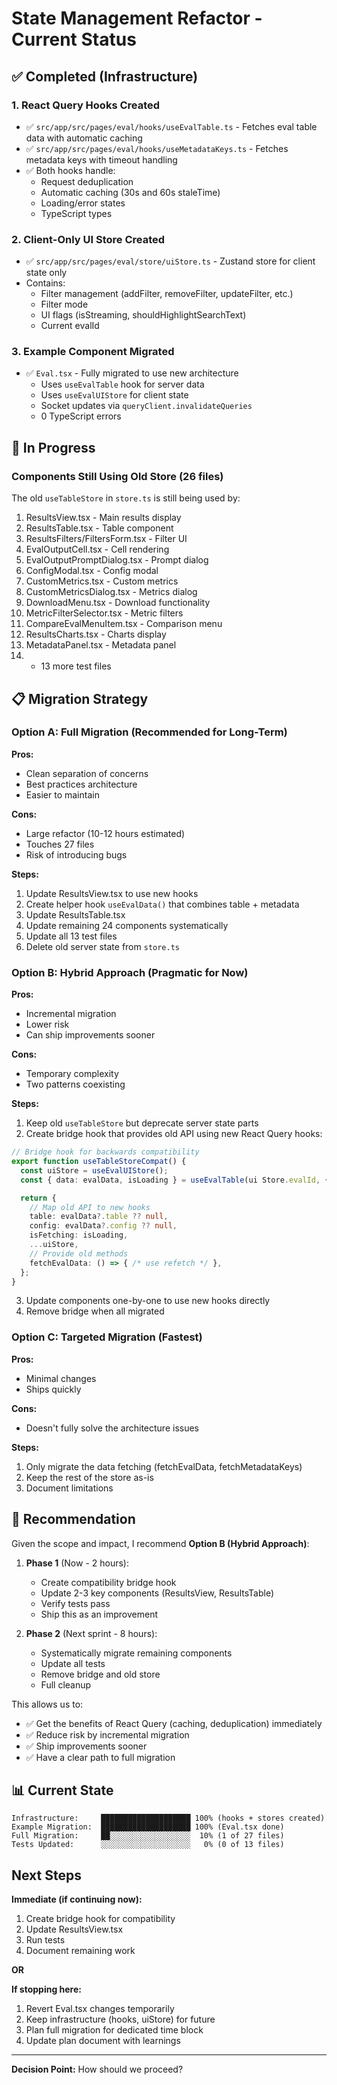 # State Management Refactor - Current Status

## ✅ Completed (Infrastructure)

### 1. React Query Hooks Created

- ✅ `src/app/src/pages/eval/hooks/useEvalTable.ts` - Fetches eval table data with automatic caching
- ✅ `src/app/src/pages/eval/hooks/useMetadataKeys.ts` - Fetches metadata keys with timeout handling
- ✅ Both hooks handle:
  - Request deduplication
  - Automatic caching (30s and 60s staleTime)
  - Loading/error states
  - TypeScript types

### 2. Client-Only UI Store Created

- ✅ `src/app/src/pages/eval/store/uiStore.ts` - Zustand store for client state only
- Contains:
  - Filter management (addFilter, removeFilter, updateFilter, etc.)
  - Filter mode
  - UI flags (isStreaming, shouldHighlightSearchText)
  - Current evalId

### 3. Example Component Migrated

- ✅ `Eval.tsx` - Fully migrated to use new architecture
  - Uses `useEvalTable` hook for server data
  - Uses `useEvalUIStore` for client state
  - Socket updates via `queryClient.invalidateQueries`
  - 0 TypeScript errors

## 🔄 In Progress

### Components Still Using Old Store (26 files)

The old `useTableStore` in `store.ts` is still being used by:

1. ResultsView.tsx - Main results display
2. ResultsTable.tsx - Table component
3. ResultsFilters/FiltersForm.tsx - Filter UI
4. EvalOutputCell.tsx - Cell rendering
5. EvalOutputPromptDialog.tsx - Prompt dialog
6. ConfigModal.tsx - Config modal
7. CustomMetrics.tsx - Custom metrics
8. CustomMetricsDialog.tsx - Metrics dialog
9. DownloadMenu.tsx - Download functionality
10. MetricFilterSelector.tsx - Metric filters
11. CompareEvalMenuItem.tsx - Comparison menu
12. ResultsCharts.tsx - Charts display
13. MetadataPanel.tsx - Metadata panel
14. - 13 more test files

## 📋 Migration Strategy

### Option A: Full Migration (Recommended for Long-Term)

**Pros:**

- Clean separation of concerns
- Best practices architecture
- Easier to maintain

**Cons:**

- Large refactor (10-12 hours estimated)
- Touches 27 files
- Risk of introducing bugs

**Steps:**

1. Update ResultsView.tsx to use new hooks
2. Create helper hook `useEvalData()` that combines table + metadata
3. Update ResultsTable.tsx
4. Update remaining 24 components systematically
5. Update all 13 test files
6. Delete old server state from `store.ts`

### Option B: Hybrid Approach (Pragmatic for Now)

**Pros:**

- Incremental migration
- Lower risk
- Can ship improvements sooner

**Cons:**

- Temporary complexity
- Two patterns coexisting

**Steps:**

1. Keep old `useTableStore` but deprecate server state parts
2. Create bridge hook that provides old API using new React Query hooks:

```typescript
// Bridge hook for backwards compatibility
export function useTableStoreCompat() {
  const uiStore = useEvalUIStore();
  const { data: evalData, isLoading } = useEvalTable(ui Store.evalId, {...});

  return {
    // Map old API to new hooks
    table: evalData?.table ?? null,
    config: evalData?.config ?? null,
    isFetching: isLoading,
    ...uiStore,
    // Provide old methods
    fetchEvalData: () => { /* use refetch */ },
  };
}
```

3. Update components one-by-one to use new hooks directly
4. Remove bridge when all migrated

### Option C: Targeted Migration (Fastest)

**Pros:**

- Minimal changes
- Ships quickly

**Cons:**

- Doesn't fully solve the architecture issues

**Steps:**

1. Only migrate the data fetching (fetchEvalData, fetchMetadataKeys)
2. Keep the rest of the store as-is
3. Document limitations

## 🎯 Recommendation

Given the scope and impact, I recommend **Option B (Hybrid Approach)**:

1. **Phase 1** (Now - 2 hours):
   - Create compatibility bridge hook
   - Update 2-3 key components (ResultsView, ResultsTable)
   - Verify tests pass
   - Ship this as an improvement

2. **Phase 2** (Next sprint - 8 hours):
   - Systematically migrate remaining components
   - Update all tests
   - Remove bridge and old store
   - Full cleanup

This allows us to:

- ✅ Get the benefits of React Query (caching, deduplication) immediately
- ✅ Reduce risk by incremental migration
- ✅ Ship improvements sooner
- ✅ Have a clear path to full migration

## 📊 Current State

```
Infrastructure:     ████████████████████ 100% (hooks + stores created)
Example Migration:  ████████████████████ 100% (Eval.tsx done)
Full Migration:     ██░░░░░░░░░░░░░░░░░░  10% (1 of 27 files)
Tests Updated:      ░░░░░░░░░░░░░░░░░░░░   0% (0 of 13 files)
```

## Next Steps

**Immediate (if continuing now):**

1. Create bridge hook for compatibility
2. Update ResultsView.tsx
3. Run tests
4. Document remaining work

**OR**

**If stopping here:**

1. Revert Eval.tsx changes temporarily
2. Keep infrastructure (hooks, uiStore) for future
3. Plan full migration for dedicated time block
4. Update plan document with learnings

---

**Decision Point:** How should we proceed?
